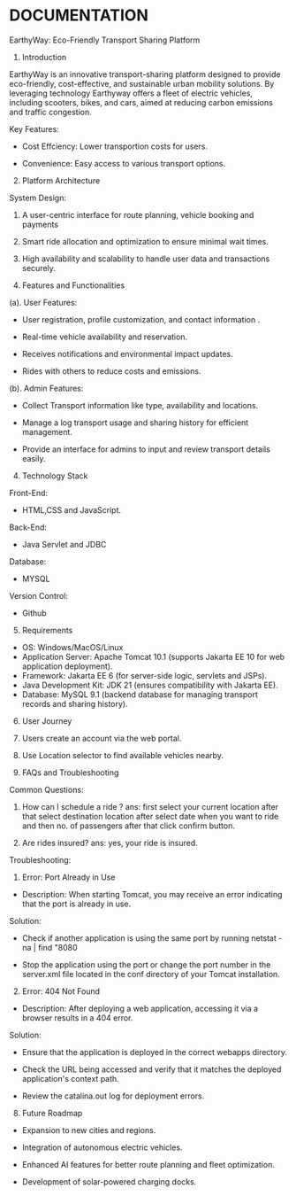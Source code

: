 # DOCUMENTATION

EarthyWay: Eco-Friendly Transport Sharing Platform


1.	Introduction

EarthyWay is an innovative transport-sharing platform designed to provide eco-friendly, cost-effective, and sustainable urban mobility solutions. By leveraging technology Earthyway offers a fleet of electric vehicles, including scooters, bikes, and cars, aimed at reducing carbon emissions and traffic congestion.


Key Features:

-	Cost Effciency: Lower transportion costs for users.

-	Convenience: Easy access to various transport options.

2.	Platform Architecture

System Design:

1.	A user-centric interface for route planning, vehicle booking and payments 

2.	Smart ride allocation and optimization to ensure minimal wait times.

3.	High availability and scalability to handle user data and transactions securely.
3.	Features and Functionalities

(a). User Features:

-	User registration, profile customization, and contact information .

-	Real-time vehicle availability and reservation.

 
-	Receives notifications and environmental impact updates.

-	Rides with others to reduce costs and emissions.


(b). Admin Features:

-	Collect Transport information like type, availability and locations.

-	Manage a log transport usage and sharing history for efficient management.

-	Provide an interface for admins to input and review transport details easily.



4.	Technology Stack

Front-End:

-	HTML,CSS and JavaScript.


Back-End:

-	Java Servlet and JDBC


Database:

-	MYSQL

Version Control:

-	Github


5.	Requirements
-	OS: Windows/MacOS/Linux
-	Application Server: Apache Tomcat 10.1 (supports Jakarta EE 10 for web application deployment).
-	Framework: Jakarta EE 6 (for server-side logic, servlets and JSPs).
-	Java Development Kit: JDK 21 (ensures compatibility with Jakarta EE).
-	Database: MySQL 9.1 (backend database for managing transport records and sharing history).

6.	User Journey

1.	Users create an account via the web portal.

2.	Use Location selector to find available vehicles nearby.


7.	FAQs and Troubleshooting

Common Questions:

1.	How can I schedule a ride ?
ans: first select your current location after that select destination location after select date when you want to ride and then no. of passengers  after that click confirm button. 

3.	Are rides insured?
ans: yes, your ride is insured.

Troubleshooting:

1. Error: Port Already in Use
   
-	Description: When starting Tomcat, you may receive an error indicating that the port is already in use.

Solution:

-	Check if another application is using the same port by running netstat -na | find "8080

-	Stop the application using the port or change the port number in the server.xml file located in the conf directory of your Tomcat installation.


2. Error: 404 Not Found

-	Description: After deploying a web application, accessing it via a browser results in a 404 error.

   Solution:

-	Ensure that the application is deployed in the correct webapps directory.

-	Check the URL being accessed and verify that it matches the deployed application's context path.

-	Review the catalina.out log for deployment errors.



8.	Future Roadmap

-	Expansion to new cities and regions.

-	Integration of autonomous electric vehicles.

-	Enhanced AI features for better route planning and fleet optimization.

-	Development of solar-powered charging docks.
